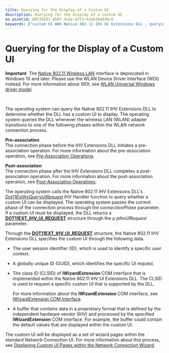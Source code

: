 ```yaml
---
title: Querying for the Display of a Custom UI
description: Querying for the Display of a Custom UI
ms.assetid: 89f39281-db97-4cbe-8753-43ab30d840c8
keywords: ["custom UI WDK Native 802.11 IHV UI Extensions DLL , querying", "querying custom UI display"]
---
```


# Querying for the Display of a Custom UI


**Important**  The [Native 802.11 Wireless LAN](native-802-11-wireless-lan4.md) interface is deprecated in Windows 10 and later. Please use the WLAN Device Driver Interface (WDI) instead. For more information about WDI, see [WLAN Universal Windows driver model](wifi-universal-driver-model.md).

 

The operating system can query the Native 802.11 IHV Extensions DLL to determine whether the DLL has a custom UI to display. The operating system queries the DLL whenever the wireless LAN (WLAN) adapter transitions to one of the following phases within the WLAN network connection process.

<a href="" id="pre-association-------"></a>**Pre-association**   
The connection phase before the IHV Extensions DLL initiates a pre-association operation. For more information about the pre-association operation, see [Pre-Association Operations](pre-association-operations.md).

<a href="" id="post-association-------"></a>**Post-association**   
The connection phase after the IHV Extensions DLL completes a post-association operation. For more information about the post-association operation, see [Post-Association Operations](post-association-operations.md).

The operating system calls the Native 802.11 IHV Extensions DLL's [*Dot11ExtIhvQueryUIRequest*](https://msdn.microsoft.com/library/windows/hardware/ff547507) IHV Handler function to query whether a custom UI can be displayed. The operating system passes the current phase of the connection process through the *connectionPhase* parameter. If a custom UI must be displayed, the DLL returns a [**DOT11EXT\_IHV\_UI\_REQUEST**](https://msdn.microsoft.com/library/windows/hardware/ff547637) structure through the p *pIhvUIRequest* parameter.

Through the [**DOT11EXT\_IHV\_UI\_REQUEST**](https://msdn.microsoft.com/library/windows/hardware/ff547637) structure, the Native 802.11 IHV Extensions DLL specifies the custom UI through the following data.

-   The user session identifier (ID), which is used to identify a specific user context.

-   A globally unique ID (GUID), which identifies the specific UI request.

-   The class ID (CLSID) of **IWizardExtension** COM interface that is implemented within the Native 802.11 IHV UI Extensions DLL. The CLSID is used to request a specific custom UI that is supported by the DLL.

    For more information about the **IWizardExtension** COM interface, see [IWizardExtension COM Interface](http://go.microsoft.com/fwlink/p/?linkid=56607).

-   A buffer that contains data in a proprietary format that is defined by the independent hardware vendor (IHV) and processed by the specified **IWizardExtension** COM interface. For example, the buffer could contain the default values that are displayed within the custom UI.

The custom UI will be displayed as a set of wizard pages within the standard Network Connection UI. For more information about this process, see [Displaying Custom UI Pages within the Network Connection Wizard](displaying-custom-ui-pages-within-the-network-connection-wizard.md).

 

 





